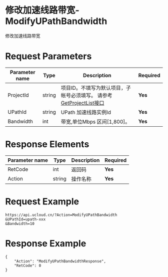 # 修改加速线路带宽-ModifyUPathBandwidth

修改加速线路带宽

# Request Parameters
|Parameter name|Type|Description|Required|
|---|---|---|---|
|ProjectId|string|项目ID。不填写为默认项目，子帐号必须填写。 请参考[GetProjectList接口](api/summary/get_project_list)|**Yes**|
|UPathId|string|UPath 加速线路实例Id|**Yes**|
|Bandwidth|int|带宽,单位Mbps 区间[1,800]。|**Yes**|

# Response Elements
|Parameter name|Type|Description|Required|
|---|---|---|---|
|RetCode|int|返回码|**Yes**|
|Action|string|操作名称|**Yes**|

# Request Example
```
https://api.ucloud.cn/?Action=ModifyUPathBandwidth
&UPathId=upath-xxx
&Bandwidth=10
```

# Response Example
```
{
    "Action": "ModifyUPathBandwidthResponse", 
    "RetCode": 0
}
```

